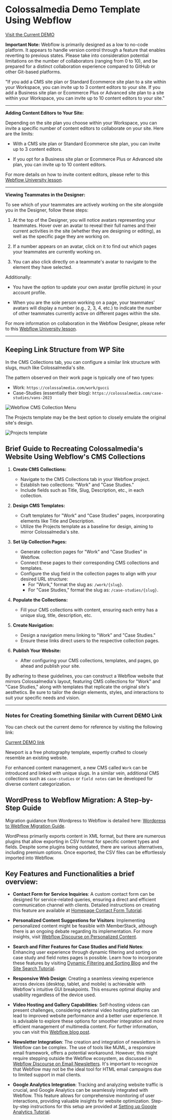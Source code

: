 # Colossalmedia Demo Template Using Webflow

[Visit the Current DEMO](https://demo-colossal-media.webflow.io/)

**Important Note:** Webflow is primarily designed as a low to no-code platform. It appears to handle version control through a feature that enables reverting to previous states. Please take into consideration potential limitations on the number of collaborators (ranging from 0 to 10), and be prepared for a distinct collaboration experience compared to GitHub or other Git-based platforms.

"If you add a CMS site plan or Standard Ecommerce site plan to a site within your Workspace, you can invite up to 3 content editors to your site. If you add a Business site plan or Ecommerce Plus or Advanced site plan to a site within your Workspace, you can invite up to 10 content editors to your site."

---

**Adding Content Editors to Your Site:**

Depending on the site plan you choose within your Workspace, you can invite a specific number of content editors to collaborate on your site. Here are the limits:

- With a CMS site plan or Standard Ecommerce site plan, you can invite up to 3 content editors.

- If you opt for a Business site plan or Ecommerce Plus or Advanced site plan, you can invite up to 10 content editors.

For more details on how to invite content editors, please refer to this [Webflow University lesson](https://university.webflow.com/lesson/invite-content-editors?topics=site-settings).

---

**Viewing Teammates in the Designer:**

To see which of your teammates are actively working on the site alongside you in the Designer, follow these steps:

1. At the top of the Designer, you will notice avatars representing your teammates. Hover over an avatar to reveal their full names and their current activities in the site (whether they are designing or editing), as well as the specific page they are working on.

2. If a number appears on an avatar, click on it to find out which pages your teammates are currently working on.

3. You can also click directly on a teammate's avatar to navigate to the element they have selected.

Additionally:

- You have the option to update your own avatar (profile picture) in your account profile.

- When you are the sole person working on a page, your teammates' avatars will display a number (e.g., 2, 3, 4, etc.) to indicate the number of other teammates currently active on different pages within the site.

For more information on collaboration in the Webflow Designer, please refer to this [Webflow University lesson](https://university.webflow.com/lesson/collaborate-in-the-webflow-designer?topics=layout-design).

---

## Keeping Link Structure from WP Site

In the CMS Collections tab, you can configure a similar link structure with slugs, much like Colossalmedia's site.

The pattern observed on their work page is typically one of two types:
- Work: `https://colossalmedia.com/work/gucci`
- Case-Studies (essentially their blog): `https://colossalmedia.com/case-studies/vans-2023`

![Webflow CMS Collection Menu](webflow-cms-collection-menu.png)

The Projects template may be the best option to closely emulate the original site's design.

![Projects template](projects-template.png)

## Brief Guide to Recreating Colossalmedia's Website Using Webflow's CMS Collections

1. **Create CMS Collections:**
   - Navigate to the CMS Collections tab in your Webflow project.
   - Establish two collections: "Work" and "Case Studies."
   - Include fields such as Title, Slug, Description, etc., in each collection.

2. **Design CMS Templates:**
   - Craft templates for "Work" and "Case Studies" pages, incorporating elements like Title and Description.
   - Utilize the Projects template as a baseline for design, aiming to mirror Colossalmedia's site.

3. **Set Up Collection Pages:**
   - Generate collection pages for "Work" and "Case Studies" in Webflow.
   - Connect these pages to their corresponding CMS collections and templates.
   - Configure the slug field in the collection pages to align with your desired URL structure:
     - For "Work," format the slug as: `/work/{slug}`.
     - For "Case Studies," format the slug as: `/case-studies/{slug}`.

4. **Populate the Collections:**
   - Fill your CMS collections with content, ensuring each entry has a unique slug, title, description, etc.

5. **Create Navigation:**
   - Design a navigation menu linking to "Work" and "Case Studies."
   - Ensure these links direct users to the respective collection pages.

6. **Publish Your Website:**
   - After configuring your CMS collections, templates, and pages, go ahead and publish your site.

By adhering to these guidelines, you can construct a Webflow website that mirrors Colossalmedia's layout, featuring CMS collections for "Work" and "Case Studies," along with templates that replicate the original site's aesthetics. Be sure to tailor the design elements, styles, and interactions to suit your specific needs and vision.

---

### Notes for Creating Something Similar with Current DEMO Link

You can check out the current demo for reference by visiting the following link:

[Current DEMO link](https://demo-colossal-media.webflow.io/)

Newport is a free photography template, expertly crafted to closely resemble an existing website.

For enhanced content management, a new CMS called `Work` can be introduced and linked with unique slugs. In a similar vein, additional CMS collections such as `case-studies` or `field notes` can be developed for diverse content categorization.

## WordPress to Webflow Migration: A Step-by-Step Guide

Migration guidance from Wordpress to Webflow is detailed here: 
[Wordpress to Webflow Migration Guide](https://university.webflow.com/lesson/migrate-from-wordpress-to-webflow-cms?topics=cms-dynamic-content).

WordPress primarily exports content in XML format, but there are numerous plugins that allow exporting in CSV format for specific content types and fields. Despite some plugins being outdated, there are various alternatives, including premium options. Once exported, the CSV files can be effortlessly imported into Webflow.

## Key Features and Functionalities a brief overview:

- **Contact Form for Service Inquiries**: 
  A custom contact form can be designed for service-related queries, ensuring a direct and efficient communication channel with clients. Detailed instructions on creating this feature are available at [Homepage Contact Form Tutorial](https://university.webflow.com/lesson/homepage-contact-form).

- **Personalized Content Suggestions for Visitors**: 
  Implementing personalized content might be feasible with MemberStack, although there is an ongoing debate regarding its implementation. For more insights, visit [Webflow Discourse on Personalized Content](https://discourse.webflow.com/t/displaying-personalised-content/99742/5).

- **Search and Filter Features for Case Studies and Field Notes**:
  Enhancing user experience through dynamic filtering and sorting on case study and field notes pages is possible. Learn how to incorporate these features by visiting [Dynamic Filtering and Sorting Blog](https://webflow.com/blog/dynamic-filtering-and-sorting) and the [Site Search Tutorial](https://university.webflow.com/lesson/site-search?topics=elements).

- **Responsive Web Design**:
  Creating a seamless viewing experience across devices (desktop, tablet, and mobile) is achievable with Webflow's intuitive GUI breakpoints. This ensures optimal display and usability regardless of the device used.

- **Video Hosting and Gallery Capabilities**:
  Self-hosting videos can present challenges, considering external video hosting platforms can lead to improved website performance and a better user experience. It is advisable to explore these options for smoother integration and more efficient management of multimedia content. For further information, you can visit this [Webflow blog post](https://webflow.com/blog/video-hosting-website).

- **Newsletter Integration**:
  The creation and integration of newsletters in Webflow can be complex. The use of tools like MJML, a responsive email framework, offers a potential workaround. However, this might require stepping outside the Webflow ecosystem, as discussed in [Webflow Discourse on Email Newsletters](https://discourse.webflow.com/t/can-you-create-an-email-newsletter-in-webflow/251928). It's important to recognize that Webflow may not be the ideal tool for HTML email campaigns due to limited support in mail clients.

- **Google Analytics Integration**:
  Tracking and analyzing website traffic is crucial, and Google Analytics can be seamlessly integrated with Webflow. This feature allows for comprehensive monitoring of user interactions, providing valuable insights for website optimization. Step-by-step instructions for this setup are provided at [Setting up Google Analytics Tutorial](https://university.webflow.com/lesson/set-up-google-analytics?topics=seo).

